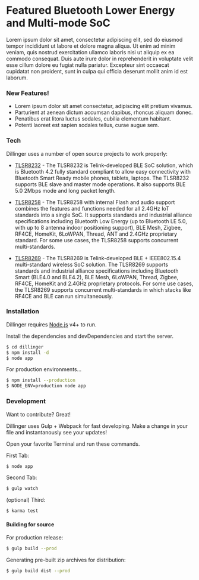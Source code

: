 # Featured Bluetooth Lower Energy and Multi-mode SoC

Lorem ipsum dolor sit amet, consectetur adipiscing elit, sed do eiusmod tempor incididunt ut labore et dolore magna aliqua. Ut enim ad minim veniam, quis nostrud exercitation ullamco laboris nisi ut aliquip ex ea commodo consequat. Duis aute irure dolor in reprehenderit in voluptate velit esse cillum dolore eu fugiat nulla pariatur. Excepteur sint occaecat cupidatat non proident, sunt in culpa qui officia deserunt mollit anim id est laborum.


### New Features!

- Lorem ipsum dolor sit amet consectetur, adipiscing elit pretium vivamus.
- Parturient at aenean dictum accumsan dapibus, rhoncus aliquam donec.
- Penatibus erat litora luctus sodales, cubilia elementum habitant.
- Potenti laoreet est sapien sodales tellus, curae augue sem.


### Tech

Dillinger uses a number of open source projects to work properly:

* [TLSR8232](http://wiki.telink-semi.cn/doc/ds/DS_TLSR8232-E_Datasheet%20for%20Telink%20BLE%20SoC%20TLSR8232.pdf) - The TLSR8232 is Telink-developed BLE SoC solution, which is Bluetooth 4.2 fully standard compliant to allow easy connectivity with Bluetooth Smart Ready mobile phones, tablets, laptops. The TLSR8232 supports BLE slave and master mode operations. It also supports BLE 5.0 2Mbps mode and long packet length.

* [TLSR8258](http://wiki.telink-semi.cn/doc/ds/PB_TLSR8258-E_Product%20Brief%20for%20Telink%20BLE%20IEEE802.15.4%20Multi-Standard%20Wireless%20SoC%20TLSR8258.pdf) - The TLSR8258 with internal Flash and audio support combines the features and functions needed for all 2.4GHz IoT standards into a single SoC. It supports standards and industrial alliance specifications including Bluetooth Low Energy (up to Bluetooth LE 5.0, with up to 8 antenna indoor positioning support), BLE Mesh, Zigbee, RF4CE, HomeKit, 6LoWPAN, Thread, ANT and 2.4GHz proprietary standard. For some use cases, the TLSR8258 supports concurrent multi-standards.

* [TLSR8269](http://wiki.telink-semi.cn/doc/ds/PB_TLSR8269F512-E_Product%20Brief%20for%20Telink%20BLE%20%2B%20IEEE802.15.4%20Multi-Standard%20Wireless%20SoC%20TLSR8269F512.pdf) - The TLSR8269 is Telink-developed BLE + IEEE802.15.4 multi-standard wireless SoC solution.
The TLSR8269 supports standards and industrial alliance specifications including Bluetooth Smart (BLE4.0 and BLE4.2), BLE Mesh, 6LoWPAN, Thread, Zigbee, RF4CE, HomeKit and 2.4GHz proprietary protocols.
For some use cases, the TLSR8269 supports concurrent multi-standards in which stacks like RF4CE and BLE can run simultaneously.


### Installation

Dillinger requires [Node.js](https://nodejs.org/) v4+ to run.

Install the dependencies and devDependencies and start the server.

```sh
$ cd dillinger
$ npm install -d
$ node app
```

For production environments...

```sh
$ npm install --production
$ NODE_ENV=production node app
```

### Development

Want to contribute? Great!

Dillinger uses Gulp + Webpack for fast developing.
Make a change in your file and instantanously see your updates!

Open your favorite Terminal and run these commands.

First Tab:
```sh
$ node app
```

Second Tab:
```sh
$ gulp watch
```

(optional) Third:
```sh
$ karma test
```
#### Building for source
For production release:
```sh
$ gulp build --prod
```
Generating pre-built zip archives for distribution:
```sh
$ gulp build dist --prod
```
